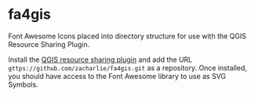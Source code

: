 # fa4gis

Font Awesome Icons placed into directory structure for use with the QGIS Resource Sharing Plugin.

Install the [QGIS resource sharing plugin](https://qgis-contribution.github.io/QGIS-ResourceSharing/) and add the URL ```gttps://github.com/zacharlie/fa4gis.git``` as a repository. Once installed, you should have access to the Font Awesome library to use as SVG Symbols.
